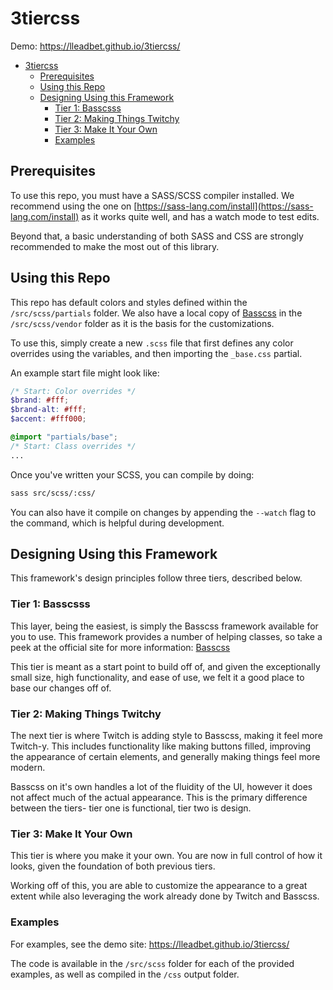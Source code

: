 # 3tiercss
Demo: https://lleadbet.github.io/3tiercss/

- [3tiercss](#3tiercss)
  - [Prerequisites](#prerequisites)
  - [Using this Repo](#using-this-repo)
  - [Designing Using this Framework](#designing-using-this-framework)
    - [Tier 1: Basscsss](#tier-1-basscsss)
    - [Tier 2: Making Things Twitchy](#tier-2-making-things-twitchy)
    - [Tier 3: Make It Your Own](#tier-3-make-it-your-own)
    - [Examples](#examples)


## Prerequisites 

To use this repo, you must have a SASS/SCSS compiler installed. We recommend using the one on [https://sass-lang.com/install](https://sass-lang.com/install) as it works quite well, and has a watch mode to test edits. 


Beyond that, a basic understanding of both SASS and CSS are strongly recommended to make the most out of this library.  

## Using this Repo

This repo has default colors and styles defined within the `/src/scss/partials` folder. We also have a local copy of [Basscss](https://basscss.com/) in the `/src/scss/vendor` folder as it is the basis for the customizations. 

To use this, simply create a new `.scss` file that first defines any color overrides using the variables, and then importing the `_base.css` partial. 

An example start file might look like:

```scss
/* Start: Color overrides */
$brand: #fff;
$brand-alt: #fff;
$accent: #fff000;

@import "partials/base";
/* Start: Class overrides */
...
```

Once you've written your SCSS, you can compile by doing: 

```sh
sass src/scss/:css/
```

You can also have it compile on changes by appending the `--watch` flag to the command, which is helpful during development. 

## Designing Using this Framework

This framework's design principles follow three tiers, described below. 

### Tier 1: Basscsss

This layer, being the easiest, is simply the Basscss framework available for you to use. This framework provides a number of helping classes, so take a peek at the official site for more information: [Basscss](https://basscss.com/)

This tier is meant as a start point to build off of, and given the exceptionally small size, high functionality, and ease of use, we felt it a good place to base our changes off of. 

### Tier 2: Making Things Twitchy

The next tier is where Twitch is adding style to Basscss, making it feel more Twitch-y. This includes functionality like making buttons filled, improving the appearance of certain elements, and generally making things feel more modern. 

Basscss on it's own handles a lot of the fluidity of the UI, however it does not affect much of the actual appearance. This is the primary difference between the tiers- tier one is functional, tier two is design. 

### Tier 3: Make It Your Own

This tier is where you make it your own. You are now in full control of how it looks, given the foundation of both previous tiers. 

Working off of this, you are able to customize the appearance to a great extent while also leveraging the work already done by Twitch and Basscss. 

### Examples

For examples, see the demo site: https://lleadbet.github.io/3tiercss/

The code is available in the `/src/scss` folder for each of the provided examples, as well as compiled in the `/css` output folder. 